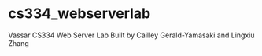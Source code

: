 # cs334_webserverlab
Vassar CS334 Web Server Lab
Built by Cailley Gerald-Yamasaki and Lingxiu Zhang
